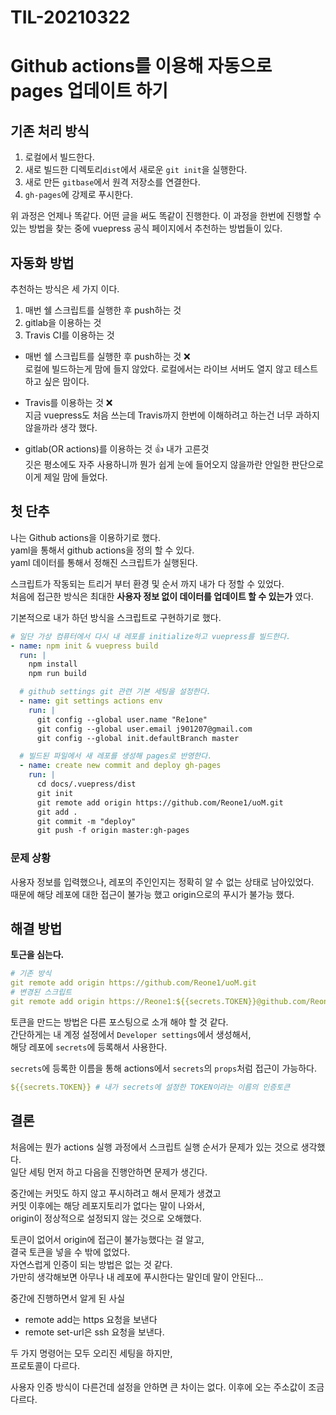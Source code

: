 # TIL-20210322
# Github actions를 이용해 자동으로 pages 업데이트 하기
## 기존 처리 방식
1. 로컬에서 빌드한다.
2. 새로 빌드한 디렉토리`dist`에서 새로운 `git init`을 실행한다.
3. 새로 만든 `gitbase`에서 원격 저장소를 연결한다.
4. `gh-pages`에 강제로 푸시한다.

위 과정은 언제나 똑같다. 어떤 글을 써도 똑같이 진행한다. 이 과정을 한번에 진행할 수 있는 방법을 찾는 중에 vuepress 공식 페이지에서 추천하는 방법들이 있다.

## 자동화 방법
추천하는 방식은 세 가지 이다.  
1. 매번 쉘 스크립트를 실행한 후 push하는 것
2. gitlab을 이용하는 것
3. Travis CI를 이용하는 것

- 매번 쉘 스크립트를 실행한 후 push하는 것 ❌  
로컬에 빌드하는게 맘에 들지 않았다. 로컬에서는 라이브 서버도 열지 않고 테스트하고 싶은 맘이다.  

- Travis를 이용하는 것 ❌  
지금 vuepress도 처음 쓰는데 Travis까지 한번에 이해하려고 하는건 너무 과하지 않을까라 생각 했다.  

- gitlab(OR actions)를 이용하는 것 👍  내가 고른것  
깃은 평소에도 자주 사용하니까 뭔가 쉽게 눈에 들어오지 않을까란 안일한 판단으로 이게 제일 맘에 들었다.


## 첫 단추

나는 Github actions을 이용하기로 했다.  
yaml을 통해서 github actions을 정의 할 수 있다.  
yaml 데이터를 통해서 정해진 스크립트가 실행된다.  

스크립트가 작동되는 트리거 부터 환경 및 순서 까지 내가 다 정할 수 있었다.  
처음에 접근한 방식은 최대한 **사용자 정보 없이 데이터를 업데이트 할 수 있는가** 였다.

기본적으로 내가 하던 방식을 스크립트로 구현하기로 했다.
```yml
# 일단 가상 컴퓨터에서 다시 내 레포를 initialize하고 vuepress를 빌드한다.
- name: npm init & vuepress build
  run: |
    npm install
    npm run build

  # github settings git 관련 기본 세팅을 설정한다.
  - name: git settings actions env
    run: |
      git config --global user.name "Re1one" 
      git config --global user.email j901207@gmail.com
      git config --global init.defaultBranch master

  # 빌드된 파일에서 새 레포를 생성해 pages로 반영한다.
  - name: create new commit and deploy gh-pages
    run: |
      cd docs/.vuepress/dist
      git init
      git remote add origin https://github.com/Reone1/uoM.git
      git add .
      git commit -m "deploy"
      git push -f origin master:gh-pages
```
### 문제 상황
사용자 정보를 입력했으나, 레포의 주인인지는 정확히 알 수 없는 상태로 남아있었다.  
때문에 해당 레포에 대한 접근이 불가능 했고 origin으로의 푸시가 불가능 했다.  

## 해결 방법
**토근을 심는다.**  
```yml
# 기존 방식
git remote add origin https://github.com/Reone1/uoM.git
# 변경된 스크립트
git remote add origin https://Reone1:${{secrets.TOKEN}}@github.com/Reone1/uoM.git
```
토큰을 만드는 방법은 다른 포스팅으로 소개 해야 할 것 같다.  
간단하게는 내 계정 설정에서 `Developer settings`에서 생성해서,  
해당 레포에 `secrets`에 등록해서 사용한다.  

`secrets`에 등록한 이름을 통해 actions에서 `secrets`의 `props`처럼 접근이 가능하다.  

```yml
${{secrets.TOKEN}} # 내가 secrets에 설정한 TOKEN이라는 이름의 인증토큰
```

## 결론
처음에는 뭔가 actions 실행 과정에서 스크립트 실행 순서가 문제가 있는 것으로 생각했다.  
일단 세팅 먼저 하고 다음을 진행안하면 문제가 생긴다.  

중간에는 커밋도 하지 않고 푸시하려고 해서 문제가 생겼고  
커밋 이후에는 해당 레포지토리가 없다는 말이 나와서,  
origin이 정상적으로 설정되지 않는 것으로 오해했다.

토큰이 없어서 origin에 접근이 불가능했다는 걸 알고,  
결국 토큰을 넣을 수 밖에 없었다.  
자연스럽게 인증이 되는 방법은 없는 것 같다.  
가만히 생각해보면 아무나 내 레포에 푸시한다는 말인데 말이 안된다...  

중간에 진행하면서 알게 된 사실  
- remote add는 https 요청을 보낸다  
- remote set-url은 ssh 요청을 보낸다.  

두 가지 명령어는 모두 오리진 세팅을 하지만,  
프로토콜이 다르다.

사용자 인증 방식이 다른건데 설정을 안하면 큰 차이는 없다.
이후에 오는 주소값이 조금 다르다.
